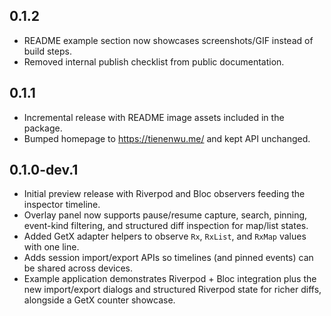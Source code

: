 ## 0.1.2

- README example section now showcases screenshots/GIF instead of build steps.
- Removed internal publish checklist from public documentation.

## 0.1.1

- Incremental release with README image assets included in the package.
- Bumped homepage to https://tienenwu.me/ and kept API unchanged.

## 0.1.0-dev.1

- Initial preview release with Riverpod and Bloc observers feeding the inspector timeline.
- Overlay panel now supports pause/resume capture, search, pinning, event-kind filtering,
  and structured diff inspection for map/list states.
- Added GetX adapter helpers to observe `Rx`, `RxList`, and `RxMap` values with one line.
- Adds session import/export APIs so timelines (and pinned events) can be shared across devices.
- Example application demonstrates Riverpod + Bloc integration plus the new import/export dialogs
  and structured Riverpod state for richer diffs, alongside a GetX counter showcase.
